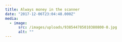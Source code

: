 ```yaml
---
title: Always money in the scanner
date: "2017-12-06T23:04:48.000Z"
media:
  - image:
      src: /images/uploads/938544785010380800-0.jpg
      alt: ""
---
```

